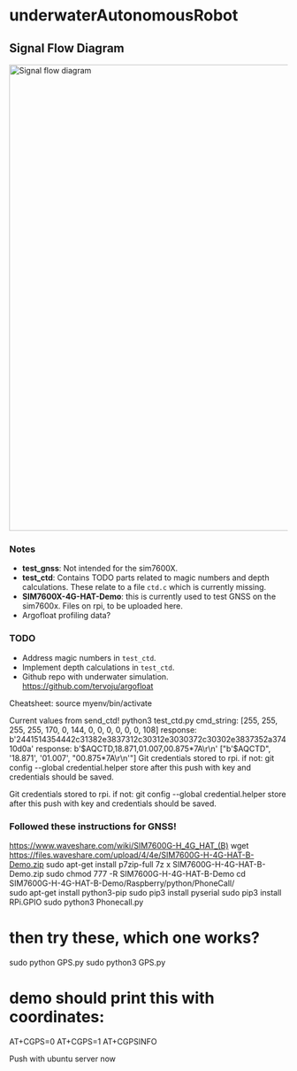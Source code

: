 # underwaterAutonomousRobot
## Signal Flow Diagram
<img width="842" alt="Signal flow diagram" src="https://github.com/user-attachments/assets/1a63130f-e5be-4e8b-9620-3fa6df868ee5" />


### Notes
- **test_gnss**: Not intended for the sim7600X.
- **test_ctd**: Contains TODO parts related to magic numbers and depth calculations. These relate to a file `ctd.c` which is currently missing.
- **SIM7600X-4G-HAT-Demo**: this is currently used to test GNSS on the sim7600x. Files on rpi, to be uploaded here.
- Argofloat profiling data? 

### TODO
- Address magic numbers in `test_ctd`.
- Implement depth calculations in `test_ctd`.
- Github repo with underwater simulation. https://github.com/tervoju/argofloat 


Cheatsheet:
source myenv/bin/activate



Current values from send_ctd!
python3 test_ctd.py 
cmd_string: [255, 255, 255, 255, 170, 0, 144, 0, 0, 0, 0, 0, 0, 108]
response: b'2441514354442c31382e3837312c30312e3030372c30302e3837352a37410d0a'
response: b'$AQCTD,18.871,01.007,00.875*7A\r\n'
["b'$AQCTD", '18.871', '01.007', "00.875*7A\\r\\n'"]
Git credentials stored to rpi. if not:
git config --global credential.helper store
after this push with key and credentials should be saved.

Git credentials stored to rpi. if not:
git config --global credential.helper store
after this push with key and credentials should be saved.

### Followed these instructions for GNSS!
https://www.waveshare.com/wiki/SIM7600G-H_4G_HAT_(B)
wget https://files.waveshare.com/upload/4/4e/SIM7600G-H-4G-HAT-B-Demo.zip
sudo apt-get install p7zip-full
7z x SIM7600G-H-4G-HAT-B-Demo.zip 
sudo chmod 777 -R SIM7600G-H-4G-HAT-B-Demo
cd SIM7600G-H-4G-HAT-B-Demo/Raspberry/python/PhoneCall/      
sudo apt-get install python3-pip
sudo pip3 install pyserial
sudo pip3 install RPi.GPIO
sudo python3 Phonecall.py    

# then try these, which one works?
sudo python GPS.py
sudo python3 GPS.py

# demo should print this with coordinates:
AT+CGPS=0
AT+CGPS=1
AT+CGPSINFO

Push with ubuntu server now



